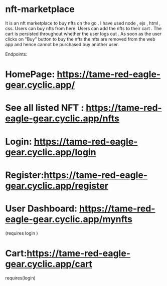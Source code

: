 # nft-marketplace
It is an nft marketplace to buy nfts on the go . I have used node , ejs , html , css.
Users can buy nfts from here.
Users can add the nfts to their cart . The cart is persisted throughout whether the user logs out .
As soon as the user clicks on "Buy" button to buy the nfts the nfts are removed from the web app and hence cannot be purchased 
buy another user.

Endpoints:
# HomePage: https://tame-red-eagle-gear.cyclic.app/
# See all listed NFT : https://tame-red-eagle-gear.cyclic.app/nfts
# Login: https://tame-red-eagle-gear.cyclic.app/login
# Register:https://tame-red-eagle-gear.cyclic.app/register
# User Dashboard: https://tame-red-eagle-gear.cyclic.app/mynfts
(requires login ) 
# Cart:https://tame-red-eagle-gear.cyclic.app/cart
requires(login)

